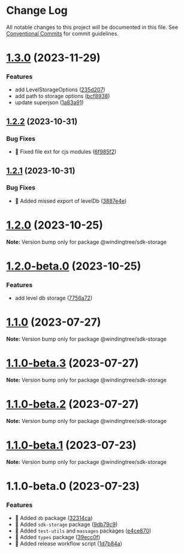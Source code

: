 # Change Log

All notable changes to this project will be documented in this file.
See [Conventional Commits](https://conventionalcommits.org) for commit guidelines.

# [1.3.0](https://github.com/windingtree/sdk/compare/@windingtree/sdk-storage@1.2.2...@windingtree/sdk-storage@1.3.0) (2023-11-29)


### Features

* add LevelStorageOptions ([235d207](https://github.com/windingtree/sdk/commit/235d207d77c0ea90a084a36bfa362b50e6bc0159))
* add path to storage options ([bcf8938](https://github.com/windingtree/sdk/commit/bcf89389a6808bdf0bd32761417867d021951c40))
* update superjson ([1a83a91](https://github.com/windingtree/sdk/commit/1a83a91e8467c6cddbb15c67d08cbe30fb6d9633))





## [1.2.2](https://github.com/windingtree/sdk/compare/@windingtree/sdk-storage@1.2.1...@windingtree/sdk-storage@1.2.2) (2023-10-31)

### Bug Fixes

- 🐛 Fixed file ext for cjs modules ([6f985f2](https://github.com/windingtree/sdk/commit/6f985f2a6b076abdf145176d5036fe89267f2c5a))

## [1.2.1](https://github.com/windingtree/sdk/compare/@windingtree/sdk-storage@1.2.0...@windingtree/sdk-storage@1.2.1) (2023-10-31)

### Bug Fixes

- 🐛 Added missed export of levelDb ([3887e4e](https://github.com/windingtree/sdk/commit/3887e4ec665e2aafca2c7f2b503cb5a23d4680fe))

# [1.2.0](https://github.com/windingtree/sdk/compare/@windingtree/sdk-storage@1.2.0-beta.0...@windingtree/sdk-storage@1.2.0) (2023-10-25)

**Note:** Version bump only for package @windingtree/sdk-storage

# [1.2.0-beta.0](https://github.com/windingtree/sdk/compare/@windingtree/sdk-storage@1.1.0...@windingtree/sdk-storage@1.2.0-beta.0) (2023-10-25)

### Features

- add level db storage ([7756a72](https://github.com/windingtree/sdk/commit/7756a720dd59e22183c758fa3845c637978a91a9))

# [1.1.0](https://github.com/windingtree/sdk/compare/@windingtree/sdk-storage@1.1.0-beta.3...@windingtree/sdk-storage@1.1.0) (2023-07-27)

**Note:** Version bump only for package @windingtree/sdk-storage

# [1.1.0-beta.3](https://github.com/windingtree/sdk/compare/@windingtree/sdk-storage@1.1.0-beta.2...@windingtree/sdk-storage@1.1.0-beta.3) (2023-07-27)

**Note:** Version bump only for package @windingtree/sdk-storage

# [1.1.0-beta.2](https://github.com/windingtree/sdk/compare/@windingtree/sdk-storage@1.1.0-beta.1...@windingtree/sdk-storage@1.1.0-beta.2) (2023-07-27)

**Note:** Version bump only for package @windingtree/sdk-storage

# [1.1.0-beta.1](https://github.com/windingtree/sdk/compare/@windingtree/sdk-storage@1.1.0-beta.0...@windingtree/sdk-storage@1.1.0-beta.1) (2023-07-23)

**Note:** Version bump only for package @windingtree/sdk-storage

# 1.1.0-beta.0 (2023-07-23)

### Features

- 🎸 Added `db` package ([32314ca](https://github.com/windingtree/sdk/commit/32314cab0a193a3a7ed348c89873e7de07ab39fa))
- 🎸 Added `sdk-storage` package ([9db79c9](https://github.com/windingtree/sdk/commit/9db79c9718f107320dbcda262df8907e346ab979))
- 🎸 Added `test-utils` and `massages` packages ([e4ce870](https://github.com/windingtree/sdk/commit/e4ce8700bc488db01e507db543dbd85ceb89a77e))
- 🎸 Added `types` package ([39ecc0f](https://github.com/windingtree/sdk/commit/39ecc0f8d2cab176bd46f5a203e07682d17e799f))
- 🎸 Added release workflow script ([1d7b84a](https://github.com/windingtree/sdk/commit/1d7b84a3623848c449522c0bb2af2c5f114c8a0a))
